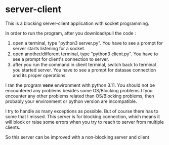 # server-client
 
This is a blocking server-client application with socket programming.

In order to run the program, after you download/pull the code : 
<ol>
 <li>open a terminal, type "python3 server.py". You have to see a prompt for server starts listening for a socket.</li>
 <li>open another/different terminal, type "python3 client.py". You have to see a prompt for client's connection to server.</li>
 <li>after you run the command in client terminal, switch back to terminal you started server. You have to see a prompt for datasae connection and its proper operations </li>
</ol>

I ran the program <b>venv</b> environment with python 3.11. You should not be encountered any problems besides some OS/Blocking problems.I fyou encounter any other problems related than OS/Blocking problems, then probably your environment or python version are incompatible.

I try to handle as many exceptions as possible. But of course there has to some that I missed. This server is for blocking connection, which means it will block or raise some errors when you try to reach to server from multiple clients.

So this server can be improved with a non-blocking server and client
